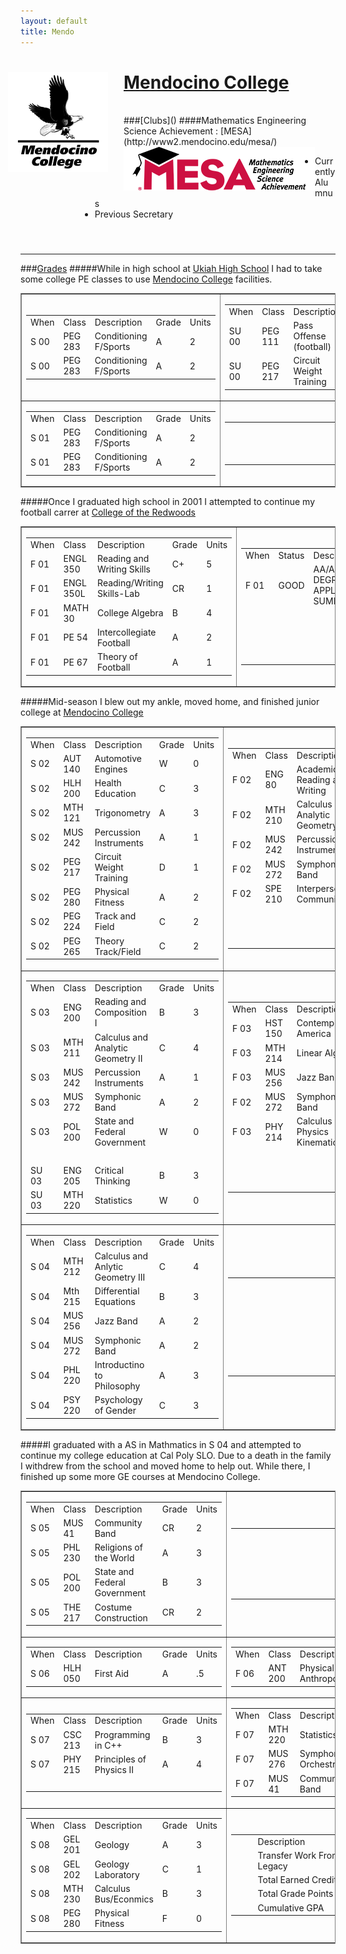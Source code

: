 ```yaml
---
layout: default
title: Mendo
---
```


<style>
ul {
	margin-left: 95px;
}
ul ul {
	margin: 0 0 0 45px;
}
hr, h3 {
	margin-top: 55px;
}
h4 {
	margin-top: -15px;
}
img.project-icon {
	border: none;
	float: left;
	height: 70px;
}
</style>

<div class="span12" stlye="margin-bottom:25px">
  <img src="media/images/mendo.png" style="float:left; margin: 0px 25px 25px -20px"/>
  <h1> <a target="_blank" href="http://mendocino.edu">Mendocino College</a> </h1>
</div>
<br/>
###[Clubs]()
####Mathematics Engineering Science Achievement : [MESA](http://www2.mendocino.edu/mesa/)
<img src="media/images/MESA-official.png" class="project-icon"/>

* Currently Alumnus
* Previous Secretary

---

###[Grades]()
#####While in high school at [Ukiah High School](http://www.edline.net/pages/Ukiah_High) I had to take some college PE classes to use [Mendocino College](http://mendocino.edu") facilities.

<table  border="1" frame="box" width="100%" class="table">
	<tr>
		<td width="525">
			<table>
				<tr>							
					<td>When</td><td>Class</td><td width="300">Description</td><td>Grade</td><td>Units</td>
				</tr>
				<tr>
					<td>S 00</td><td>PEG 283</td><td>Conditioning F/Sports</td><td>A</td><td>2</td>
				</tr>
				<tr>
					<td>S 00</td><td>PEG 283</td><td>Conditioning F/Sports</td><td>A</td><td>2</td>
				</tr>
			</table>
		</td>
		<td width="525">
			<table>
				<tr>
					<td>When</td><td>Class</td><td width="300">Description</td><td>Grade</td><td>Units</td>
				</tr>
				<tr>
					<td>SU 00</td><td>PEG 111</td><td>Pass Offense (football)</td><td>A</td><td>1</td>
				</tr>
				<tr>
					<td>SU 00</td><td>PEG 217</td><td>Circuit Weight Training</td><td>A</td><td>1</td>
				</tr>
			</table>
		</td>
	</tr>
	<tr>
		<td width="525">
			<table>
				<tr>
					<td>When</td><td>Class</td><td width="300">Description</td><td>Grade</td><td>Units</td>
				</tr>
				<tr>
					<td>S 01</td><td>PEG 283</td><td>Conditioning F/Sports</td><td>A</td><td>2</td>
				</tr>
				<tr>
					<td>S 01</td><td>PEG 283</td><td>Conditioning F/Sports</td><td>A</td><td>2</td>
				</tr>
			</table>
		</td>
		<td width="525">
			<table>
				<tr>
					<td>&nbsp;</td><td>&nbsp;</td><td width="300">&nbsp;</td><td>&nbsp;</td><td>&nbsp;</td>
				</tr>
				<tr>
					<td>&nbsp;</td><td>&nbsp;</td><td>&nbsp;</td><td>&nbsp;</td><td>&nbsp;</td>
				</tr>
				<tr>
					<td>&nbsp;</td><td>&nbsp;</td><td>&nbsp;</td><td>&nbsp;</td><td>&nbsp;</td>
				</tr>
			</table>
		</td>
	</tr>
</table>

#####Once I graduated high school in 2001 I attempted to continue my football carrer at [College of the Redwoods](http://www.redwoods.edu/)

<table border="1" frame="box" width="100%" class="table">
	<tr>
		<td width="525">
			<table>
				<tr>
					<td>When</td><td>Class</td><td width="300">Description</td><td>Grade</td><td>Units</td>
				</tr>
				<tr>
					<td>F 01</td><td>ENGL 350</td><td>Reading and Writing Skills</td><td>C+</td><td>5</td>
				</tr>
				<tr>
					<td>F 01</td><td>ENGL 350L</td><td>Reading/Writing Skills-Lab</td><td>CR</td><td>1</td>
				</tr>
				<tr>
					<td>F 01</td><td>MATH 30</td><td>College Algebra </td><td>B</td><td>4</td>
				</tr>
				<tr>
					<td>F 01</td><td>PE 54</td><td>Intercollegiate Football</td><td>A</td><td>2</td>
				</tr>
				<tr>
					<td>F 01</td><td>PE 67</td><td>Theory of Football</td><td>A</td><td>1</td>
				</tr>
			</table>
		</td>
		<td width="525">
			<table>
				<tr>
					<td>When</td><td>Status</td><td width="300">Description</td><td>GPA</td><td>Units</td>
				</tr>
				<tr>
					<td>F 01</td><td>GOOD</td><td>AA/AS DEGREE APPLICABLE SUMMARY</td><td>3.429</td><td>24.00</td>
				</tr>
				<tr>
					<td>&nbsp;</td><td>&nbsp;</td><td>&nbsp;</td><td>&nbsp;</td><td>&nbsp;</td>
				</tr>
				<tr>
					<td>&nbsp;</td><td>&nbsp;</td><td>&nbsp;</td><td>&nbsp;</td><td>&nbsp;</td>
				</tr>
				<tr>
					<td>&nbsp;</td><td>&nbsp;</td><td>&nbsp;</td><td>&nbsp;</td><td>&nbsp;</td>
				</tr>
				<tr>
					<td>&nbsp;</td><td>&nbsp;</td><td>&nbsp;</td><td>&nbsp;</td><td>&nbsp;</td>
				</tr>
			</table>
		</td>
	</tr>
</table>

#####Mid-season I blew out my ankle, moved home, and finished junior college at [Mendocino College](http://mendocino.edu")

<table border="1" frame="box" width="100%" class="table">
	<tr>
		<td width="525">
			<table>
				<tr>							
					<td>When</td><td>Class</td><td width="300">Description</td><td>Grade</td><td>Units</td>
				</tr>
				<tr>
					<td>S 02</td><td>AUT 140</td><td>Automotive Engines</td><td>W</td><td>0</td>
				</tr>
				<tr>
					<td>S 02</td><td>HLH 200</td><td>Health Education</td><td>C</td><td>3</td>
				</tr>
				<tr>
					<td>S 02</td><td>MTH 121</td><td>Trigonometry</td><td>A</td><td>3</td>
				</tr>
				<tr>
					<td>S 02</td><td>MUS 242</td><td>Percussion Instruments</td><td>A</td><td>1</td>
				</tr>				
				<tr>
					<td>S 02</td><td>PEG 217</td><td>Circuit Weight Training</td><td>D</td><td>1</td>
				</tr>
				<tr>
					<td>S 02</td><td>PEG 280</td><td>Physical Fitness</td><td>A</td><td>2</td>
				</tr>
				<tr>
					<td>S 02</td><td>PEG 224</td><td>Track and Field</td><td>C</td><td>2</td>
				</tr>
				<tr>
					<td>S 02</td><td>PEG 265</td><td>Theory Track/Field</td><td>C</td><td>2</td>
				</tr>
			</table>
		</td>
		<td width="525">
			<table>
				<tr>
					<td>When</td><td>Class</td><td width="300">Description</td><td>Grade</td><td>Units</td>
				</tr>
				<tr>
					<td>F 02</td><td>ENG 80</td><td>Academic Reading and Writing</td><td>B</td><td>3</td>
				</tr>
				<tr>
					<td>F 02</td><td>MTH 210</td><td>Calculus and Analytic Geometry I</td><td>C</td><td>4</td>
				</tr>
				<tr>
					<td>F 02</td><td>MUS 242</td><td>Percussion Instruments</td><td>A</td><td>1</td>
				</tr>
				<tr>
					<td>F 02</td><td>MUS 272</td><td>Symphonic Band</td><td>A</td><td>2</td>
				</tr>
				<tr>
					<td>F 02</td><td>SPE 210</td><td>Interpersonal Communication</td><td>B</td><td>3</td>
				</tr>
				<tr>
					<td>&nbsp;</td><td>&nbsp;</td><td>&nbsp;</td><td>&nbsp;</td><td>&nbsp;</td>
				</tr>
				<tr>
					<td>&nbsp;</td><td>&nbsp;</td><td>&nbsp;</td><td>&nbsp;</td><td>&nbsp;</td>
				</tr>
				<tr>
					<td>&nbsp;</td><td>&nbsp;</td><td>&nbsp;</td><td>&nbsp;</td><td>&nbsp;</td>
				</tr>
			</table>
		</td>
	</tr>
	<tr>
		<td width="525">
			<table>
				<tr>
					<td>When</td><td>Class</td><td width="300">Description</td><td>Grade</td><td>Units</td>
				</tr>
				<tr>
					<td>S 03</td><td>ENG 200</td><td>Reading and Composition I</td><td>B</td><td>3</td>
				</tr>
				<tr>
					<td>S 03</td><td>MTH 211</td><td>Calculus and Analytic Geometry II</td><td>C</td><td>4</td>
				</tr>
				<tr>
					<td>S 03</td><td>MUS 242</td><td>Percussion Instruments</td><td>A</td><td>1</td>
				</tr>
				<tr>
					<td>S 03</td><td>MUS 272</td><td>Symphonic Band</td><td>A</td><td>2</td>
				</tr>
				<tr>
					<td>S 03</td><td>POL 200</td><td>State and Federal Government</td><td>W</td><td>0</td>
				</tr>
				<tr>
					<td>&nbsp;</td><td>&nbsp;</td><td>&nbsp;</td><td>&nbsp;</td><td>&nbsp;</td>
				</tr>
				<tr>
					<td>SU 03</td><td>ENG 205</td><td>Critical Thinking</td><td>B</td><td>3</td>
				</tr>
				<tr>
					<td>SU 03</td><td>MTH 220</td><td>Statistics</td><td>W</td><td>0</td>
				</tr>
			</table>
		</td>
		<td width="525">
			<table>
				<tr>
					<td>When</td><td>Class</td><td width="300">Description</td><td>Grade</td><td>Units</td>
				</tr>
				<tr>
					<td>F 03</td><td>HST 150</td><td>Contemporary America</td><td>C</td><td>3</td>
				</tr>
				<tr>
					<td>F 03</td><td>MTH 214</td><td>Linear Algebra</td><td>C</td><td>3</td>
				</tr>
				<tr>
					<td>F 03</td><td>MUS 256</td><td>Jazz Band</td><td>A</td><td>2</td>
				</tr>
				<tr>
					<td>F 02</td><td>MUS 272</td><td>Symphonic Band</td><td>A</td><td>2</td>
				</tr>
				<tr>
					<td>F 03</td><td>PHY 214</td><td>Calculus Physics Kinematics</td><td>C</td><td>4</td>
				</tr>
				<tr>
					<td>&nbsp;</td><td>&nbsp;</td><td>&nbsp;</td><td>&nbsp;</td><td>&nbsp;</td>
				</tr>
				<tr>
					<td>&nbsp;</td><td>&nbsp;</td><td>&nbsp;</td><td>&nbsp;</td><td>&nbsp;</td>
				</tr>
				<tr>
					<td>&nbsp;</td><td>&nbsp;</td><td>&nbsp;</td><td>&nbsp;</td><td>&nbsp;</td>
				</tr>
			</table>
		</td>
	</tr>
	<tr>
		<td width="525">
			<table>
				<tr>							
					<td>When</td><td>Class</td><td width="300">Description</td><td>Grade</td><td>Units</td>
				</tr>
				<tr>
					<td>S 04</td><td>MTH 212</td><td>Calculus and Anlytic Geometry III</td><td>C</td><td>4</td>
				</tr>
				<tr>
					<td>S 04</td><td>Mth 215</td><td>Differential Equations</td><td>B</td><td>3</td>
				</tr>
								<tr>
					<td>S 04</td><td>MUS 256</td><td>Jazz Band</td><td>A</td><td>2</td>
				</tr>
				<tr>
					<td>S 04</td><td>MUS 272</td><td>Symphonic Band</td><td>A</td><td>2</td>
				</tr>
				<tr>
					<td>S 04</td><td>PHL 220</td><td>Introductino to Philosophy</td><td>A</td><td>3</td>
				</tr>
				<tr>
					<td>S 04</td><td>PSY 220</td><td>Psychology of Gender</td><td>C</td><td>3</td>
				</tr>
			</table>
		</td>
		<td width="525">
			<table>
				<tr>
					<td>&nbsp;</td><td>&nbsp;</td><td width="300">&nbsp;</td><td>&nbsp;</td><td>&nbsp;</td>
				</tr>
				<tr>
					<td>&nbsp;</td><td>&nbsp;</td><td>&nbsp;</td><td>&nbsp;</td><td>&nbsp;</td>
				</tr>
				<tr>
					<td>&nbsp;</td><td>&nbsp;</td><td>&nbsp;</td><td>&nbsp;</td><td>&nbsp;</td>
				</tr>
				<tr>
					<td>&nbsp;</td><td>&nbsp;</td><td>&nbsp;</td><td>&nbsp;</td><td>&nbsp;</td>
				</tr>
				<tr>
					<td>&nbsp;</td><td>&nbsp;</td><td>&nbsp;</td><td>&nbsp;</td><td>&nbsp;</td>
				</tr>
				<tr>
					<td>&nbsp;</td><td>&nbsp;</td><td>&nbsp;</td><td>&nbsp;</td><td>&nbsp;</td>
				</tr><tr>
					<td>&nbsp;</td><td>&nbsp;</td><td>&nbsp;</td><td>&nbsp;</td><td>&nbsp;</td>
				</tr>
			</table>
		</td>
	</tr>
</table>

#####I graduated with a AS in Mathmatics in S 04 and attempted to continue my college education at Cal Poly SLO. Due to a death in the family I withdrew from the school and moved home to help out. While there, I finished up some more GE courses at Mendocino College.


<table  border="1" frame="box" width="100%" class="table">	
	<tr>
		<td width="525">
			<table>
				<tr>
					<td>When</td><td>Class</td><td width="300">Description</td><td>Grade</td><td>Units</td>
				</tr>
				<tr>
					<td>S 05</td><td>MUS 41</td><td>Community Band</td><td>CR</td><td>2</td>
				</tr>
				<tr>
					<td>S 05</td><td>PHL 230</td><td>Religions of the World</td><td>A</td><td>3</td>
				</tr>
				<tr>
					<td>S 05</td><td>POL 200</td><td>State and Federal Government</td><td>B</td><td>3</td>
				</tr>
				<tr>
					<td>S 05</td><td>THE 217</td><td>Costume Construction</td><td>CR</td><td>2</td>
				</tr>
			</table>
		</td>
		<td width="525">
			<table>
				<tr>
					<td>&nbsp;</td><td>&nbsp;</td><td width="300">&nbsp;</td><td>&nbsp;</td><td>&nbsp;</td>
				</tr>
				<tr>
					<td>&nbsp;</td><td>&nbsp;</td><td>&nbsp;</td><td>&nbsp;</td><td>&nbsp;</td>
				</tr>
				<tr>
					<td>&nbsp;</td><td>&nbsp;</td><td>&nbsp;</td><td>&nbsp;</td><td>&nbsp;</td>
				</tr>
				<tr>
					<td>&nbsp;</td><td>&nbsp;</td><td>&nbsp;</td><td>&nbsp;</td><td>&nbsp;</td>
				</tr>
				<tr>
					<td>&nbsp;</td><td>&nbsp;</td><td>&nbsp;</td><td>&nbsp;</td><td>&nbsp;</td>
				</tr>
			</table>
		</td>
	</tr>
	<tr>
		<td width="525">
			<table>
				<tr>
					<td>When</td><td>Class</td><td width="300">Description</td><td>Grade</td><td>Units</td>
				</tr>
				<tr>
					<td>S 06</td><td>HLH 050</td><td>First Aid</td><td>A</td><td>.5</td>
				</tr>				
			</table>
		</td>
		<td width="525">
			<table>
				<tr>
					<td>When</td><td>Class</td><td width="300">Description</td><td>Grade</td><td>Units</td>
				</tr>
				<tr>
					<td>F 06</td><td>ANT 200</td><td>Physical Anthropology</td><td>A</td><td>3</td>
				</tr>
			</table>
		</td>
	</tr>
	<tr>
		<td width="525">
			<table>
				<tr>
					<td>When</td><td>Class</td><td width="300">Description</td><td>Grade</td><td>Units</td>
				</tr>
				<tr>
					<td>S 07</td><td>CSC 213</td><td>Programming in C++</td><td>B</td><td>3</td>
				</tr>
				<tr>
					<td>S 07</td><td>PHY 215</td><td>Principles of Physics II</td><td>A</td><td>4</td>
				</tr>
				<tr>
					<td>&nbsp;</td><td>&nbsp;</td><td>&nbsp;</td><td>&nbsp;</td><td>&nbsp;</td>
				</tr>
			</table>
		</td>
		<td width="525">
			<table>
				<tr>
					<td>When</td><td>Class</td><td width="300">Description</td><td>Grade</td><td>Units</td>
				</tr>
				<tr>
					<td>F 07</td><td>MTH 220</td><td>Statistics</td><td>A</td><td>4</td>
				</tr>
				<tr>
					<td>F 07</td><td>MUS 276</td><td>Symphony Orchestra</td><td>A</td><td>2</td>
				</tr>
				<tr>
					<td>F 07</td><td>MUS 41</td><td>Community Band</td><td>A</td><td>2</td>
				</tr>
			</table>
		</td>
	</tr>
	<tr>
		<td width="525">
			<table>
				<tr>
					<td>When</td><td>Class</td><td width="300">Description</td><td>Grade</td><td>Units</td>
				</tr>
				<tr>
					<td>S 08</td><td>GEL 201</td><td>Geology</td><td>A</td><td>3</td>
				</tr>
				<tr>
					<td>S 08</td><td>GEL 202</td><td>Geology Laboratory</td><td>C</td><td>1</td>
				</tr>
				<tr>
					<td>S 08</td><td>MTH 230</td><td>Calculus Bus/Econmics</td><td>B</td><td>3</td>
				</tr>
				<tr>
					<td>S 08</td><td>PEG 280</td><td>Physical Fitness</td><td>F</td><td>0</td>
				</tr>
			</table>
		</td>
		<td width="525">
			<table>
				<tr>
					<td>&nbsp;</td><td>&nbsp;</td><td width="300">Description</td><td>Count</td><td>&nbsp;</td>
				</tr>
				<tr>
					<td>&nbsp;</td><td>&nbsp;</td><td>Transfer Work From Legacy</td><td>13</td><td>&nbsp;</td>
				</tr>
				<tr>
					<td>&nbsp;</td><td>&nbsp;</td><td>Total Earned Credits</td><td>117.50</td><td>&nbsp;</td>
				</tr>
				<tr>
					<td>&nbsp;</td><td>&nbsp;</td><td>Total Grade Points</td><td>358</td><td>&nbsp;</td>
				</tr>
				<tr>
					<td>&nbsp;</td><td>&nbsp;</td><td>Cumulative GPA</td><td>3.140</td><td>&nbsp;</td>
				</tr>
			</table>
		</td>
	</tr>
</table>

